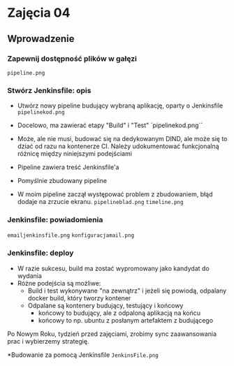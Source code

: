 # Zajęcia 04

## Wprowadzenie

### Zapewnij dostępność plików w gałęzi
`pipeline.png`

### Stwórz Jenkinsfile: opis
* Utwórz nowy pipeline budujący wybraną aplikację, oparty o Jenkinsfile `pipelinekod.png`
* Docelowo, ma zawierać etapy "Build" i "Test" `pipelinekod.png``
* Może, ale nie musi, budować się na dedykowanym DIND, ale może się to dziać od razu na kontenerze CI. Należy udokumentować funkcjonalną różnicę między niniejszymi podejściami
* Pipeline zawiera treść Jenkinsfile'a 
* Pomyślnie zbudowany pipeline 

* W moim pipeline zaczął występować problem z zbudowaniem, błąd dodaje na zrzucie ekranu.
`pipelineblad.png`
`timeline.png`

### Jenkinsfile: powiadomienia
`emailjenkinsfile.png` `konfiguracjamail.png`

### Jenkinsfile: deploy
* W razie sukcesu, build ma zostać wypromowany jako kandydat do wydania
* Różne podejścia są możliwe:
    * Build i test wykonywane "na zewnątrz" i jeżeli się powiodą, odpalany docker build, który tworzy kontener
    * Odpalane są kontenery budujący, testujący i końcowy
        * końcowy to budujący, ale z odpaloną aplikacją na końcu
        * końcowy to np. ubuntu z posłanym artefaktem z budującego

Po Nowym Roku, tydzień przed zajęciami, zrobimy sync zaawansowania prac i wybierzemy strategię.

*Budowanie za pomocą Jenkinsfile
`JenkinsFile.png`
